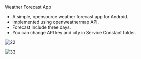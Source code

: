 
 Weather Forecast App

 *  A simple, opensource weather forecast app for Android.
 *  Implemented using openweathermap API.
 *  Forecast include three days.
 *  You can change API key and city in Service Constant folder.
 
![22](https://user-images.githubusercontent.com/40849335/42315619-8740afcc-8065-11e8-8116-00985bfa0a40.png)

![33](https://user-images.githubusercontent.com/40849335/42315701-bcdb2158-8065-11e8-8d4d-a8406bf42926.png)

 
